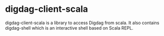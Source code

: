 # digdag-client-scala
digdag-client-scala is a library to access Digdag from scala.
It also contains digdag-shell which is an interactive shell based on Scala REPL.

